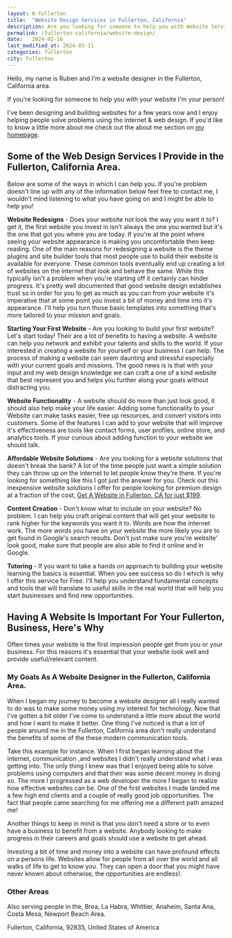 ```yaml
---
layout: 0-fullerton
title:  "Website Design Services in Fullerton, California"
description: Are you looking for someone to help you with Website Services in Fullerton, California? - Click Here To Get Helpful Expert Advice From Someone Who Wants to Help
permalink: /fullerton-california/website-design/
date:   2024-02-16
last_modified_at: 2024-03-11
categories: fullerton
city: Fullerton
---
```


Hello, my name is Ruben and I'm a website designer in the Fullerton, California area.

If you're looking for someone to help you with your website I'm your person!

I've been designing and building websites for a few years now and I enjoy helping people solve problems using the internet & web design. If you'd like to know a little more about me check out the about me section on <a href="/">my homepage</a>.

## Some of the Web Design Services I Provide in the Fullerton, California Area.
Below are some of the ways in which I can help you. If you're problem doesn't line up with any of the information below feel free to contact me, I wouldn't mind listening to what you have going on and I might be able to help you!

**Website Redesigns** - Does your website not look the way you want it to? I get it, the first website you invest in isn't always the one you  wanted but it's the one that got you where you are today. If you're at the point where seeing your website appearance is making you uncomfortable then keep reading. One of the main reasons for redesigning a website is the theme plugins and site builder tools that most people use to build their website is available for everyone. These common tools eventually end up creating a lot of websites on the internet that look and behave the same. While this typically isn't a problem when you're starting off it certainly can hinder progress. It's pretty well documented that good website design establishes trust so in order for you to get as much as you can from your website it's imperative that at some point you invest a bit of money and time into it's appearance. I'll help you turn those basic templates into something that's more tailored to your mission and goals.

**Starting Your First Website** - Are you looking to build your first website? Let's start today! Their are a lot of benefits to having a website. A website can help you network and exhibit your talents and skills to the world. If your interested in creating a website for yourself or your business I can help.  The process of making a website can seem daunting and stressful especially with your current goals and missions. The good news is is that with your input and my web design knowledge we can craft a one of a kind website that best represent you and helps you further along your goals without distracting you. 

**Website Functionality** - A website should do more than just look good, it should also help make your life easier. Adding some functionality to your Website can make tasks easier, free up resources, and convert visitors into customers. Some of the features I can add to your website that will improve it's effectiveness are tools like contact forms, user profiles, online store, and analytics tools. If your curious about adding function to your website we should talk.

**Affordable Website Solutions** - Are you looking for a website solutions that doesn't break the bank? A lot of the time people just want a simple solution they can throw up on the internet to let people know they're there. If you're looking for something like this I got just the answer for you.  Check out this inexpensive website solutions I offer for people looking for premium design at a fraction of the cost, <a href="/fullerton-california/get-website-for-$199/" target="_blank">Get A Website in Fullerton, CA for just $199</a>.

**Content Creation** - Don't know what to include on your website? No problem. I can help you craft original content that will get your website to rank higher for the keywords you want it to. Words are how the internet work.  The more words you have on your website the more likely you are to get found in Google's search results. Don't just make sure you're website' look good, make sure that people are also able to find it online and in Google.

**Tutoring** - If you want to take a hands on approach to building your website learning the basics is essential. When you see success so do I which is why I offer this service for Free.  I'll help you understand fundamental concepts and tools that will translate to useful skills in the real world that will help you start businesses and find new opportunities.

## Having A Website Is Important For Your Fullerton, Business, Here's Why
Often times your website is the first impression people get from you or your business. For this reasons it's essential that your website look well and provide useful/relevant content.  

### My Goals As A Website Designer in the Fullerton, California Area.
When I began my journey to become a website designer all I really wanted to do was to make some money using my interest for technology. Now that I've gotten a bit older I've come to understand a little more about the world and how I want to make it better. One thing I've noticed is that a lot of people around me in the Fullerton, California area don't really understand the benefits of some of the these modern communication tools.

Take this example for instance. When I first began learning about the internet, communication ,and websites I didn't really understand what I was getting into. The only thing I knew was that I enjoyed being able to solve problems using computers and that their was some decent money in doing so. The more I progressed as a web developer the more I began to realize how effective websites can be. One of the first websites I made landed me a few high end clients and a couple of really good job opportunities. The fact that people came searching for me offering me a different path amazed me!

Another things to keep in mind is that you don't need a store or to even have a business to benefit from a website. Anybody looking to make progress in their careers and goals should use a website to get ahead.

Investing a bit of time and money into a website can have profound effects on a persons life.  Websites allow for people from all over the world and all walks of life to get to know you. They can open a door that you might have never known about otherwise, the opportunities are endless!.

### Other Areas
Also serving people in the, Brea, La Habra, Whittier, Anaheim, Santa Ana, Costa Mesa, Newport Beach Area.

Fullerton, California, 92835, United States of America

